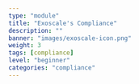 ```yaml
---
type: "module"
title: "Exoscale's Compliance"
description: ""
banner: "images/exoscale-icon.png"
weight: 3
tags: [compliance]
level: "beginner"
categories: "compliance"
---
```

